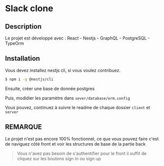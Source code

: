# Slack clone

## Description
Le projet est développé avec : React - Nestjs - GraphQL - PostgreSQL - TypeOrm


## Installation

Vous devez installez nestjs cli, si vous voulez contribuez.
```bash
$ npm i -g @nestjs/cli
```

Ensuite, créer une base de donnée postgres

Puis, modidier les paramètre dans ``` sever/database/orm.config ```

Vous pouvez, continuez à suivre le readme de chaque dossier ```client``` et ```server```


## REMARQUE

Le projet n'est pas encore 100% fonctionnel, ce que vous pouvez faire c'est de naviguez côté front
et voir les structures de base de la partie back

> Vous n'avez pas besoin de s'authentifier pour le front il suffit de cliquez sur les boutons sign in ou sign up



